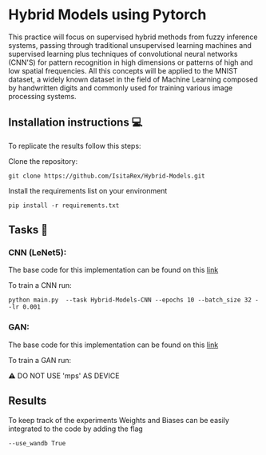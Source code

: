# Hybrid Models using Pytorch
 
This practice will focus on supervised hybrid methods from fuzzy inference systems, passing through traditional unsupervised learning machines and supervised learning plus techniques of convolutional neural networks (CNN'S) for pattern recognition in high dimensions or patterns of high and low spatial frequencies. All this concepts will be applied to the MNIST dataset, a widely known dataset in the field of Machine Learning composed by  handwritten digits and commonly used for training various image processing systems.

## Installation instructions :computer:
To replicate the results follow this steps:

Clone the repository:
```
git clone https://github.com/IsitaRex/Hybrid-Models.git
```

Install the requirements list on your environment 
```
pip install -r requirements.txt
```
## Tasks  :crystal_ball:

### CNN (LeNet5):
The base code for this implementation can be found on this [link](https://towardsdatascience.com/implementing-yann-lecuns-lenet-5-in-pytorch-5e05a0911320)

To train a CNN run:

```
python main.py  --task Hybrid-Models-CNN --epochs 10 --batch_size 32 --lr 0.001
```
### GAN:
The base code for this implementation can be found on this [link](https://debuggercafe.com/vanilla-gan-pytorch/)

To train a GAN run:


:warning: DO NOT USE 'mps' AS DEVICE

## Results
To keep track of the experiments Weights and Biases can be easily integrated to the code by adding the flag
```
--use_wandb True
```
